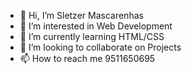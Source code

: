 - 👋 Hi, I’m Sletzer Mascarenhas
- 👀 I’m interested in Web Development
- 🌱 I’m currently learning HTML/CSS
- 💞️ I’m looking to collaborate on Projects
- 📫 How to reach me 9511650695

<!---
sletz17/sletz17 is a ✨ special ✨ repository because its `README.md` (this file) appears on your GitHub profile.
You can click the Preview link to take a look at your changes.
--->
